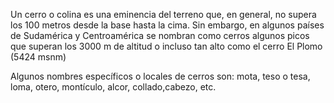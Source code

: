 Un cerro o colina es una eminencia del terreno que, en general, no supera los 100 metros desde la base hasta la cima. Sin embargo, en algunos países de Sudamérica y Centroamérica se nombran como cerros algunos picos que superan los 3000 m de altitud o incluso tan alto como el cerro El Plomo (5424 msnm)

Algunos nombres específicos o locales de cerros son: mota, teso o tesa, loma, otero, montículo, alcor, collado,cabezo, etc.
